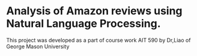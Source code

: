 # Analysis of Amazon reviews using Natural Language Processing.
This project was developed as a part of course work AIT 590 by Dr,Liao of George Mason University
